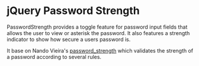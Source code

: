 jQuery Password Strength
====================
PasswordStrength provides a toggle feature for password input fields that allows the user to view or asterisk the password. It also features a strength indicator to show how secure a users password is.

It base on Nando Vieira's [password_strength](https://github.com/fnando/password_strength) which validates the strength of a password according to several rules.